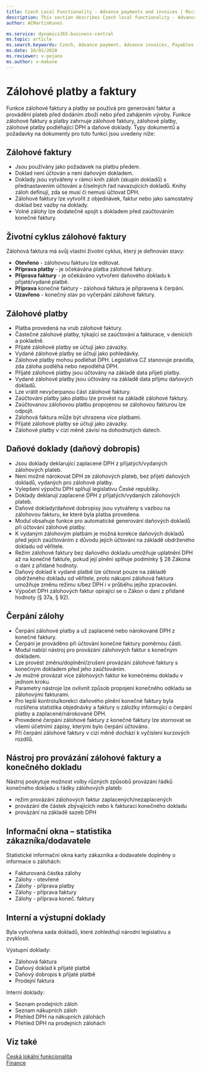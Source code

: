 ```yaml
---
title: Czech Local Functionality - Advance payments and invoices | Microsoft Docs
description: This section describes Czech local functionality - Advance payments and invoices
author: ACMartinKunes

ms.service: dynamics365-business-central
ms.topic: article
ms.search.keywords: Czech, Advance payment, Advance invoices, Payables, Finance, CZ, Cash
ms.date: 10/01/2020
ms.reviewer: v-pejano
ms.author: v-makune
---
```


# Zálohové platby a faktury

Funkce zálohové faktury a platby se používá pro generování faktur a provádění plateb před dodáním zboží nebo před zahájením výroby. Funkce zálohové faktury a platby zahrnuje zálohové faktury, zálohové platby, zálohové platby podléhající DPH a daňové doklady. Typy dokumentů a požadavky na dokumenty pro tuto funkci jsou uvedeny níže:

## Zálohové faktury

- Jsou používány jako požadavek na platbu předem.
- Doklad není účtován a není daňovým dokladem.
- Doklady jsou vytvářeny v rámci knih záloh (skupin dokladů) s přednastavením účtování a číselných řad navazujících dokladů.  Knihy záloh definují, zda se musí či nemusí účtovat DPH.
- Zálohové faktury lze vytvořit z objednávek, faktur nebo jako samostatný doklad bez vazby na doklady.
- Volné zálohy lze dodatečně spojit s dokladem před zaúčtováním konečné faktury.

## Životní cyklus zálohové faktury

Zálohová faktura má svůj vlastní životní cyklus, který je definován stavy:

- **Otevřeno** - zálohovou fakturu lze editovat.
- **Příprava platby** - je očekávána platba zálohové faktury.
- **Příprava faktury** - je očekáváno vytvoření daňového dokladu k přijaté/vydané platbě.
- **Příprava** konečné faktury - zálohová faktura je připravena k čerpání.
- **Uzavřeno** - konečný stav po vyčerpání zálohové faktury.

## Zálohové platby

- Platba provedená na vrub zálohové faktury.
- Částečné zálohové platby, týkající se zaúčtování a fakturace, v denících a pokladně.
- Přijaté zálohové platby se účtují jako závazky.
- Vydané zálohové platby se účtují jako pohledávky.
- Zálohové platby mohou podléhat DPH. Legislativa CZ stanovuje pravidla, zda záloha podléhá nebo nepodléhá DPH.
- Přijaté zálohové platby jsou účtovány na základě data přijetí platby.
- Vydané zálohové platby jsou účtovány na základě data příjmu daňových dokladů.
- Lze vrátit nevyčerpanou část zálohové faktury.
- Zaúčtování platby jako platbu lze provést na základě zálohové faktury.
- Zaúčtovanou zálohovou platbu propojenou se zálohovou fakturou lze odpojit.
- Zálohová faktura může být uhrazena více platbami.
- Přijaté zálohové platby se účtují jako závazky.
- Zálohové platby v cizí měně závisí na dohodnutých datech.

## Daňové doklady (daňový dobropis)

- Jsou doklady deklarující zaplacené DPH z přijatých/vydaných zálohových plateb.
- Není možné nárokovat DPH ze zálohových plateb, bez přijetí daňových dokladů, vydaných pro zálohové platby.
- Vylepšení výpočtu DPH splňují legislativu České republiky.
- Doklady deklarují zaplacené DPH z přijatých/vydaných zálohových plateb.
- Daňové doklady/daňové dobropisy jsou vytvářeny s vazbou na zálohovou fakturu, ke které byla platba provedena.
- Modul obsahuje funkce pro automatické generování daňových dokladů při účtování zálohové platby.
- K vydaným zálohovým platbám je možná korekce daňových dokladů před jejich zaúčtováním z důvodu jejich účtování na základě obdrženého dokladu od věřitele.
- Režim zálohové faktury bez daňového dokladu umožňuje uplatnění DPH až na konečné faktuře, pokud její plnění splňuje podmínky § 28 Zákona o dani z přidané hodnoty.
- Daňový doklad k vydané platbě lze účtovat pouze na základě obdrženého dokladu od věřitele, proto nákupní zálohová faktura umožňuje změnu režimu s/bez DPH i v průběhu jejího zpracování.
- Výpočet DPH zálohových faktur opírající se o Zákon o dani z přidané hodnoty (§ 37a, § 92).

## Čerpání zálohy

- Čerpání zálohové platby a už zaplacené nebo nárokované DPH z konečné faktury.
- Čerpání je prováděno při účtování konečné faktury poměrnou částí.
- Modul nabízí nástroj pro provázání zálohových faktur s konečným dokladem.
- Lze provést změnu/doplnění/zrušení provázání zálohové faktury s konečným dokladem před jeho zaúčtováním.
- Je možné provázat více zálohových faktur ke konečnému dokladu v jednom kroku.
- Parametry nástroje lze ovlivnit způsob propojení konečného odkladu se zálohovými fakturami.
- Pro lepší kontrolu/korekci daňového plnění konečné faktury byla rozšířena statistika objednávky a faktury o záložky informující o čerpání platby a zaplacené/nárokované DPH.
- Provedené čerpání zálohové faktury z konečné faktury lze stornovat se všemi účetními zápisy, kterými bylo čerpání účtováno.
- Při čerpání zálohové faktury v cizí měně dochází k vyčíslení kurzových rozdílů.

## Nástroj pro provázání zálohové faktury a konečného dokladu  

Nástroj poskytuje možnost volby různých způsobů provázání řádků konečného dokladu s řádky zálohových plateb:

- režim provázání zálohových faktur zaplacených/nezaplacených
- provázání dle částek zbývajících nebo k fakturaci konečného dokladu
- provázání na základě sazeb DPH

## Informační okna – statistika zákazníka/dodavatele  

Statistické informační okna karty zákazníka a dodavatele doplněny o informace o zálohách:

- Fakturovaná částka zálohy
- Zálohy - otevřené
- Zálohy - příprava platby
- Zálohy - příprava faktury
- Zálohy - příprava koneč. faktury

## Interní a výstupní doklady  

Byla vytvořena sada dokladů, které zohledňují národní legislativu a zvyklosti.

Výstupní doklady:

- Zálohová faktura
- Daňový doklad k přijaté platbě
- Daňový dobropis k přijaté platbě
- Prodejní faktura

Interní doklady:

- Seznam prodejních záloh
- Seznam nákupních záloh
- Přehled DPH na  nákupních  zálohách
- Přehled DPH na prodejních  zálohách

## Viz také  

[Česká lokální funkcionalita](czech-local-functionality.md)  
[Finance](finance.md)
